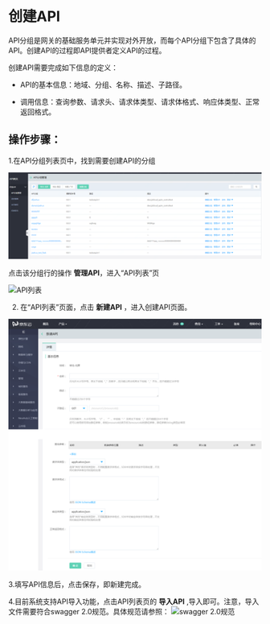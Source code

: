 # 创建API

API分组是网关的基础服务单元并实现对外开放，而每个API分组下包含了具体的API。创建API的过程即API提供者定义API的过程。

创建API需要完成如下信息的定义：

* 	API的基本信息：地域、分组、名称、描述、子路径。

* 调用信息：查询参数、请求头、请求体类型、请求体格式、响应体类型、正常返回格式。


## 操作步骤：

1.在API分组列表页中，找到需要创建API的分组

 ![API分组管理](../../../../../image/Internet-Middleware/API-Gateway/apigroup-1.png)
 
点击该分组行的操作 **管理API**，进入“API列表”页

 ![API列表](../../../../../image/Internet-Middleware/API-Gateway/apigroup-apilist.png)


2. 在“API列表”页面，点击 **新建API** ，进入创建API页面。

![新建API](../../../../../image/Internet-Middleware/API-Gateway/apigroup-addapi.png)
 
  
3.填写API信息后，点击保存，即新建完成。

4.目前系统支持API导入功能，点击API列表页的 **导入API**  ,导入即可。注意，导入文件需要符合swagger 2.0规范。具体规范请参照：
![swagger 2.0规范](http://editor.swagger.io/)  
